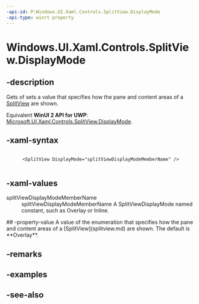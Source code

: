 ```yaml
---
-api-id: P:Windows.UI.Xaml.Controls.SplitView.DisplayMode
-api-type: winrt property
---
```


<!-- Property syntax
public Windows.UI.Xaml.Controls.SplitViewDisplayMode DisplayMode { get;  set; }
-->

# Windows.UI.Xaml.Controls.SplitView.DisplayMode

## -description
Gets of sets a value that specifies how the pane and content areas of a [SplitView](splitview.md) are shown.

Equivalent **WinUI 2 API for UWP**: [Microsoft.UI.Xaml.Controls.SplitView.DisplayMode](/windows/winui/api/microsoft.ui.xaml.controls.splitview.displaymode).

## -xaml-syntax
```xaml

      <SplitView DisplayMode="splitViewDisplayModeMemberName" />
    
```


## -xaml-values
<dl><dt>splitViewDisplayModeMemberName</dt><dd>splitViewDisplayModeMemberName A SplitViewDisplayMode named constant, such as Overlay or Inline.</dd>
</dl>
## -property-value
A value of the enumeration that specifies how the pane and content areas of a [SplitView](splitview.md) are shown. The default is **Overlay**.

## -remarks

## -examples

## -see-also
